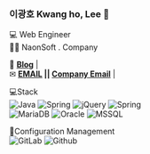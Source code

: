 ### 이광호 Kwang ho, Lee 👋


💻 Web Engineer   
👩‍🎓  NaonSoft . Company

📌 **[Blog](https://blog.naver.com/dlrhkdgh3333)** |    
✉  **[EMAIL](dlrhkdgh3333@naver.com) || [Company Email](line@naonsoft.com )** |


💻Stack   
![Java](https://img.shields.io/badge/-Java-007396?style=flat-square&logo=Java&logoColor=white)
![Spring](https://img.shields.io/badge/-Spring-6DB33F?style=flat-square&logo=Spring&logoColor=white)
![jQuery](https://img.shields.io/badge/-jQuery-0769ADF?style=flat-square&logo=jQuery&logoColor=white)
![Spring](https://img.shields.io/badge/-Spring-6DB33F?style=flat-square&logo=Spring&logoColor=white)  
![MariaDB](https://img.shields.io/badge/-MariaDB-1F305F?style=flat-square&logo=mariadb&logoColor=white)
![Oracle](https://img.shields.io/badge/-Oracle-F80000?style=flat-square&logo=Oracle&logoColor=white)
![MSSQL](https://img.shields.io/badge/-MSSQL-CC2927?style=flat-square&logo=MicrosoftSQLServer&logoColor=white)



📌Configuration Management  
![GitLab](https://img.shields.io/badge/-GitLab-FC6D26?style=flat-square&logo=GitLab&logoColor=white)
![Github](https://img.shields.io/badge/-Github-181717?style=flat-square&logo=Github&logoColor=white)


<!--
**line931114/line931114** is a ✨ _special_ ✨ repository because its `README.md` (this file) appears on your GitHub profile.

Here are some ideas to get you started:

- 🔭 I’m currently working on ...
- 🌱 I’m currently learning ...
- 👯 I’m looking to collaborate on ...
- 🤔 I’m looking for help with ...
- 💬 Ask me about ...
- 📫 How to reach me: ...
- 😄 Pronouns: ...
- ⚡ Fun fact: ...

![header](https://capsule-render.vercel.app/api?type=waving&color=E3826C&height=250&section=header&text=Kwangho%20Lee&fontSize=90&animation=fadeIn&fontAlignY=38&desc=%20&descAlignY=62&descAlign=62)

[![Top Langs](https://github-readme-stats.vercel.app/api/top-langs/?username=line931114)](https://github.com/****/github-readme-stats)

-->
